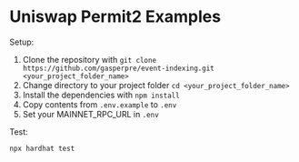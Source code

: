 # Uniswap Permit2 Examples

Setup:
1. Clone the repository with `git clone https://github.com/gasperpre/event-indexing.git <your_project_folder_name>`
2. Change directory to your project folder `cd <your_project_folder_name>`
3. Install the dependencies with `npm install`
4. Copy contents from `.env.example` to `.env`
5. Set your MAINNET_RPC_URL in `.env`

Test:
```shell
npx hardhat test
```
